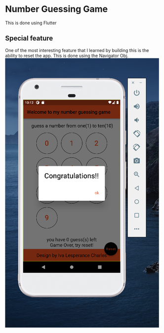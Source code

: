 # Number Guessing Game

This is done using Flutter

## Special feature

One of the most interesting feature that I learned by building this is the ability to reset the app. This is done using the Navigator Obj.
![alt text](https://github.com/ivacharles/number_guessing_game/blob/master/guessing_game.png)
